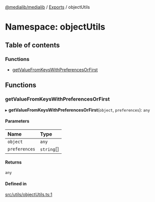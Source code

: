 [@medialib/medialib](../README.md) / [Exports](../modules.md) / objectUtils

# Namespace: objectUtils

## Table of contents

### Functions

- [getValueFromKeysWithPreferencesOrFirst](objectUtils.md#getvaluefromkeyswithpreferencesorfirst)

## Functions

### getValueFromKeysWithPreferencesOrFirst

▸ **getValueFromKeysWithPreferencesOrFirst**(`object`, `preferences`): `any`

#### Parameters

| Name | Type |
| :------ | :------ |
| `object` | `any` |
| `preferences` | `string`[] |

#### Returns

`any`

#### Defined in

[src/utils/objectUtils.ts:1](https://github.com/medialib-project/medialib/blob/d187830/src/utils/objectUtils.ts#L1)
